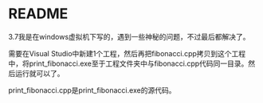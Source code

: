 # README

3.7我是在windows虚拟机下写的，遇到一些神秘的问题，不过最后都解决了。


需要在Visual Studio中新建1个工程，然后再把fibonacci.cpp拷贝到这个工程中，将print_fibonacci.exe至于工程文件夹中与fibonacci.cpp代码同一目录。然后运行就可以了。


print_fibonacci.cpp是print_fibonacci.exe的源代码。